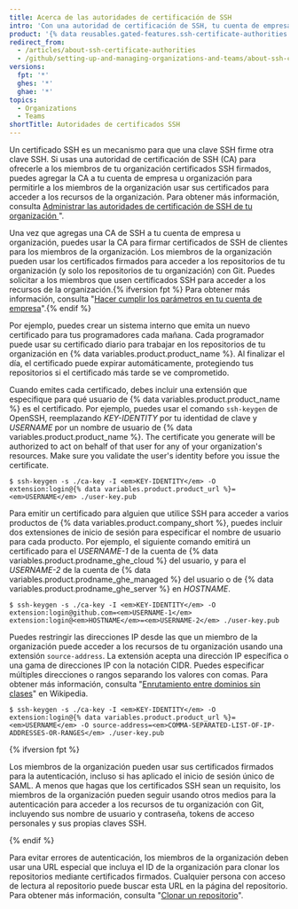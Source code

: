 ```yaml
---
title: Acerca de las autoridades de certificación de SSH
intro: 'Con una autoridad de certificación de SSH, tu cuenta de empresa u organización puede ofrecer certificados SSH que los miembros pueden usar para aceder a tus recursos con Git.'
product: '{% data reusables.gated-features.ssh-certificate-authorities %}'
redirect_from:
  - /articles/about-ssh-certificate-authorities
  - /github/setting-up-and-managing-organizations-and-teams/about-ssh-certificate-authorities
versions:
  fpt: '*'
  ghes: '*'
  ghae: '*'
topics:
  - Organizations
  - Teams
shortTitle: Autoridades de certificados SSH
---
```


Un certificado SSH es un mecanismo para que una clave SSH firme otra clave SSH. Si usas una autoridad de certificación de SSH (CA) para ofrecerle a los miembros de tu organización certificados SSH firmados, puedes agregar la CA a tu cuenta de empresa u organización para permitirle a los miembros de la organización usar sus certificados para acceder a los recursos de la organización. Para obtener más información, consulta [Administrar las autoridades de certificación de SSH de tu organización ](/articles/managing-your-organizations-ssh-certificate-authorities)".

Una vez que agregas una CA de SSH a tu cuenta de empresa u organización, puedes usar la CA para firmar certificados de SSH de clientes para los miembros de la organización. Los miembros de la organización pueden usar los certificados firmados para acceder a los repositorios de tu organización (y solo los repositorios de tu organización) con Git. Puedes solicitar a los miembros que usen certificados SSH para acceder a los recursos de la organización.{% ifversion fpt %} Para obtener más información, consulta "[Hacer cumplir los parámetros en tu cuenta de empresa](/articles/enforcing-security-settings-in-your-enterprise-account#managing-your-enterprise-accounts-ssh-certificate-authorities)".{% endif %}

Por ejemplo, puedes crear un sistema interno que emita un nuevo certificado para tus programadores cada mañana. Cada programador puede usar su certificado diario para trabajar en los repositorios de tu organización en {% data variables.product.product_name %}. Al finalizar el día, el certificado puede expirar automáticamente, protegiendo tus repositorios si el certificado más tarde se ve comprometido.

Cuando emites cada certificado, debes incluir una extensión que especifique para qué usuario de {% data variables.product.product_name %} es el certificado. Por ejemplo, puedes usar el comando `ssh-keygen` de OpenSSH, reemplazando _KEY-IDENTITY_ por tu identidad de clave y _USERNAME_ por un nombre de usuario de {% data variables.product.product_name %}. The certificate you generate will be authorized to act on behalf of that user for any of your organization's resources. Make sure you validate the user's identity before you issue the certificate.

```shell
$ ssh-keygen -s ./ca-key -I <em>KEY-IDENTITY</em> -O extension:login@{% data variables.product.product_url %}=<em>USERNAME</em> ./user-key.pub
```

Para emitir un certificado para alguien que utilice SSH para acceder a varios productos de {% data variables.product.company_short %}, puedes incluir dos extensiones de inicio de sesión para especificar el nombre de usuario para cada producto. Por ejemplo, el siguiente comando emitirá un certificado para el _USERNAME-1_ de la cuenta de {% data variables.product.prodname_ghe_cloud %} del usuario, y para el _USERNAME-2_ de la cuenta de {% data variables.product.prodname_ghe_managed %} del usuario o de {% data variables.product.prodname_ghe_server %} en _HOSTNAME_.

```shell
$ ssh-keygen -s ./ca-key -I <em>KEY-IDENTITY</em> -O extension:login@github.com=<em>USERNAME-1</em> extension:login@<em>HOSTNAME</em>=<em>USERNAME-2</em> ./user-key.pub
```

Puedes restringir las direcciones IP desde las que un miembro de la organización puede acceder a los recursos de tu organización usando una extensión `source-address`. La extensión acepta una dirección IP específica o una gama de direcciones IP con la notación CIDR. Puedes especificar múltiples direcciones o rangos separando los valores con comas. Para obtener más información, consulta "[Enrutamiento entre dominios sin clases](https://en.wikipedia.org/wiki/Classless_Inter-Domain_Routing#CIDR_notation)" en Wikipedia.

```shell
$ ssh-keygen -s ./ca-key -I <em>KEY-IDENTITY</em> -O extension:login@{% data variables.product.product_url %}=<em>USERNAME</em> -O source-address=<em>COMMA-SEPARATED-LIST-OF-IP-ADDRESSES-OR-RANGES</em> ./user-key.pub
```

{% ifversion fpt %}

Los miembros de la organización pueden usar sus certificados firmados para la autenticación, incluso si has aplicado el inicio de sesión único de SAML. A menos que hagas que los certificados SSH sean un requisito, los miembros de la organización pueden seguir usando otros medios para la autenticación para acceder a los recursos de tu organización con Git, incluyendo sus nombre de usuario y contraseña, tokens de acceso personales y sus propias claves SSH.

{% endif %}

Para evitar errores de autenticación, los miembros de la organización deben usar una URL especial que incluya el ID de la organización para clonar los repositorios mediante certificados firmados. Cualquier persona con acceso de lectura al repositorio puede buscar esta URL en la página del repositorio. Para obtener más información, consulta "[Clonar un repositorio](/articles/cloning-a-repository)".
